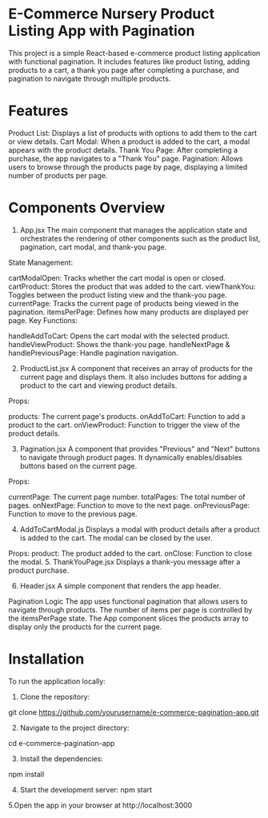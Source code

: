 # E-Commerce Nursery Product Listing App with Pagination

This project is a simple React-based e-commerce product listing application with functional pagination. It includes features like product listing, adding products to a cart, a thank you page after completing a purchase, and pagination to navigate through multiple products.

# Features
Product List: Displays a list of products with options to add them to the cart or view details.
Cart Modal: When a product is added to the cart, a modal appears with the product details.
Thank You Page: After completing a purchase, the app navigates to a "Thank You" page.
Pagination: Allows users to browse through the products page by page, displaying a limited number of products per page.

# Components Overview

1. App.jsx
The main component that manages the application state and orchestrates the rendering of other components such as the product list, pagination, cart modal, and thank-you page.

State Management:

cartModalOpen: Tracks whether the cart modal is open or closed.
cartProduct: Stores the product that was added to the cart.
viewThankYou: Toggles between the product listing view and the thank-you page.
currentPage: Tracks the current page of products being viewed in the pagination.
itemsPerPage: Defines how many products are displayed per page.
Key Functions:

handleAddToCart: Opens the cart modal with the selected product.
handleViewProduct: Shows the thank-you page.
handleNextPage & handlePreviousPage: Handle pagination navigation.

2. ProductList.jsx
A component that receives an array of products for the current page and displays them. It also includes buttons for adding a product to the cart and viewing product details.

Props:

products: The current page's products.
onAddToCart: Function to add a product to the cart.
onViewProduct: Function to trigger the view of the product details.

3. Pagination.jsx
A component that provides "Previous" and "Next" buttons to navigate through product pages. It dynamically enables/disables buttons based on the current page.

Props:

currentPage: The current page number.
totalPages: The total number of pages.
onNextPage: Function to move to the next page.
onPreviousPage: Function to move to the previous page.

4. AddToCartModal.js
Displays a modal with product details after a product is added to the cart. The modal can be closed by the user.

Props:
product: The product added to the cart.
onClose: Function to close the modal.
5. ThankYouPage.jsx
Displays a thank-you message after a product purchase.

6. Header.jsx
A simple component that renders the app header.

Pagination Logic
The app uses functional pagination that allows users to navigate through products. The number of items per page is controlled by the itemsPerPage state. The App component slices the products array to display only the products for the current page.


# Installation
To run the application locally:

1. Clone the repository:

git clone https://github.com/yourusername/e-commerce-pagination-app.git

2. Navigate to the project directory:

cd e-commerce-pagination-app

3. Install the dependencies:

npm install

4. Start the development server:
npm start

5.Open the app in your browser at http://localhost:3000
